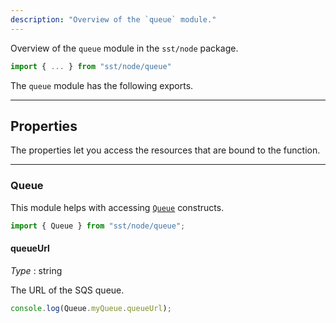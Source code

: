 ```yaml
---
description: "Overview of the `queue` module."
---
```


Overview of the `queue` module in the `sst/node` package.

```ts
import { ... } from "sst/node/queue"
```

The `queue` module has the following exports.

---

## Properties

The properties let you access the resources that are bound to the function.

---

### Queue

This module helps with accessing [`Queue`](../constructs/Queue.md) constructs.

```ts
import { Queue } from "sst/node/queue";
```

#### queueUrl

_Type_ : <span class="mono">string</span>

The URL of the SQS queue.

```ts
console.log(Queue.myQueue.queueUrl);
```
